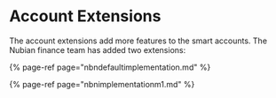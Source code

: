 # Account Extensions

The account extensions add more features to the smart accounts. The Nubian finance team has added two extensions:

{% page-ref page="nbndefaultimplementation.md" %}

{% page-ref page="nbnimplementationm1.md" %}



